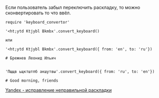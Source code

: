 Если пользователь забыл переключить раскладку, то можно сконвертировать то что ввёл.

    require 'keyboard_convertor'

    '<ht;ytd Ktjybl Bkmbx'.convert_keyboard()

    или

    '<ht;ytd Ktjybl Bkmbx'.convert_keyboard({ from: 'en', to: 'ru'})

    # Брежнев Леонид Ильич


    'Пщщв ьщктштпб акшутвы'.convert_keyboard({ from: 'ru', to: 'en'})

    # Good morning, friends


[Yandex - исправление неправильной раскладки](http://help.yandex.ru/search/?id=1074581#maybe)